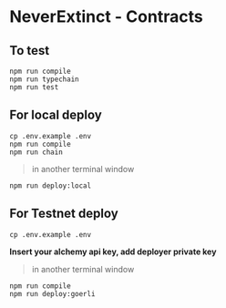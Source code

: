 # NeverExtinct - Contracts

## To test

```shell
npm run compile
npm run typechain
npm run test
```

## For local deploy

```shell
cp .env.example .env
npm run compile
npm run chain
```

> in another terminal window

```shell
npm run deploy:local
```

## For Testnet deploy

```shell
cp .env.example .env

```

**Insert your alchemy api key, add deployer private key**

> in another terminal window

```shell
npm run compile
npm run deploy:goerli
```
